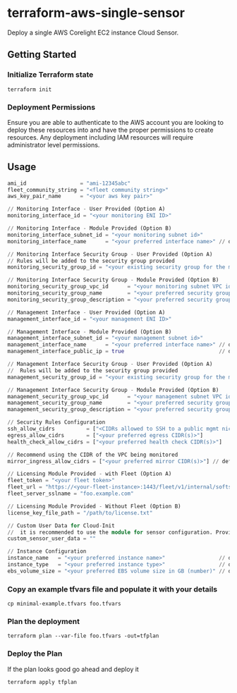 # terraform-aws-single-sensor
Deploy a single AWS Corelight EC2 instance Cloud Sensor. 

## Getting Started

### Initialize Terraform state
```shell 
terraform init
```

### Deployment Permissions
Ensure you are able to authenticate to the AWS account you are looking to deploy
these resources into and have the proper permissions to create resources. Any deployment 
including IAM resources will require administrator level permissions.

## Usage
```terraform
ami_id                 = "ami-12345abc"
fleet_community_string = "<fleet community string>"
aws_key_pair_name      = "<your aws key pair>"

// Monitoring Interface - User Provided (Option A) 
monitoring_interface_id = "<your monitoring ENI ID>"

// Monitoring Interface - Module Provided (Option B)
monitoring_interface_subnet_id = "<your monitoring subnet id>"
monitoring_interface_name      = "<your preferred interface name>" // default: corelight-mon-nic

// Monitoring Interface Security Group - User Provided (Option A)
// Rules will be added to the security group provided
monitoring_security_group_id = "<your existing security group for the monitoring NIC>"

// Monitoring Interface Security Group - Module Provided (Option B)
monitoring_security_group_vpc_id      = "<your monitoring subnet VPC id>"
monitoring_security_group_name        = "<your preferred security group name>"        // default: corelight-sensor-mon-sg
monitoring_security_group_description = "<your preferred security group description>" // default: Corelight Sensor Monitoring SG

// Management Interface - User Provided (Option A)
management_interface_id = "<your management ENI ID>"

// Management Interface - Module Provided (Option B)
management_interface_subnet_id = "<your management subnet id>"
management_interface_name      = "<your preferred interface name>" // default: corelight-mgmt-nic
management_interface_public_ip = true                              // default: false

// Management Interface Security Group - User Provided (Option A)
//  Rules will be added to the security group provided
management_security_group_id = "<your existing security group for the management NIC>"

// Management Interface Security Group - Module Provided (Option B)
management_security_group_vpc_id      = "<your management subnet VPC id>"
management_security_group_name        = "<your preferred security group name>"        // default: corelight-sensor-mgmt-sg
management_security_group_description = "<your preferred security group description>" // default: Corelight Sensor Management SG

// Security Rules Configuration
ssh_allow_cidrs          = ["<CIDRs allowed to SSH to a public mgmt nic>"] // default: []
egress_allow_cidrs       = ["<your preferred egress CIDR(s)>"]              // default: ["0.0.0.0/0"]
health_check_allow_cidrs = ["<your preferred health check CIDR(s)>"]        // default: ["0.0.0.0/0"]

// Recommend using the CIDR of the VPC being monitored
mirror_ingress_allow_cidrs = ["<your preferred mirror CIDR(s)>"] // default: ["0.0.0.0/0"]

// Licensing Module Provided - with Fleet (Option A)
fleet_token = "<your fleet token>"
fleet_url = "https://<your-fleet-instance>:1443/fleet/v1/internal/softsensor/websocket"
fleet_server_sslname = "foo.example.com"

// Licensing Module Provided - Without Fleet (Option B)
license_key_file_path = "/path/to/license.txt"

// Custom User Data for Cloud-Init
//  it is recommended to use the module for sensor configuration. Providing your own custom user data may lead to unforeseen consequences.
custom_sensor_user_data = ""

// Instance Configuration
instance_name   = "<your preferred instance name>"                 // default: corelight-sensor
instance_type   = "<your preferred instance type>"                 // default: c5.2xlarge
ebs_volume_size = "<your preferred EBS volume size in GB (number)" // default: 500
```

### Copy an example tfvars file and populate it with your details
```shell
cp minimal-example.tfvars foo.tfvars 
```

### Plan the deployment
```shell
terraform plan --var-file foo.tfvars -out=tfplan
```

### Deploy the Plan
If the plan looks good go ahead and deploy it
```shell
terraform apply tfplan
```
